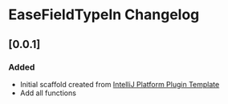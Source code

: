 <!-- Keep a Changelog guide -> https://keepachangelog.com -->

# EaseFieldTypeIn Changelog

## [0.0.1]
### Added
- Initial scaffold created from [IntelliJ Platform Plugin Template](https://github.com/JetBrains/intellij-platform-plugin-template)
- Add all functions
